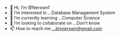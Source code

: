 - 👋 Hi, I’m @Nerswn1
- 👀 I’m interested in ...Database Management System 
- 🌱 I’m currently learning ...Computer Science 
- 💞️ I’m looking to collaborate on ...Don't know 
- 📫 How to reach me ...blynerswn@gmail.com

<!---
Nerswn1/Nerswn1 is a ✨ special ✨ repository because its `README.md` (this file) appears on your GitHub profile.
You can click the Preview link to take a look at your changes.
--->
